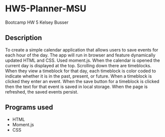 # HW5-Planner-MSU
Bootcamp HW 5 
Kelsey Busser

## Description
To create a simple calendar application that allows users to save events for each hour of the day. The app will run in browser and feature dynamically updated HTML and CSS. 
Used moment.js. 
When the calendar is opened the current day is displayed at the top. Scrolling down there are timeblocks. When they view a timeblock for that day, each timeblock is color coded to indicate whether it is in the past, present, or future. 
When a timeblock is clicked they enter an event. When the save button for a timeblock is clicked then the text for that event is saved in local storage. When the page is refreshed, the saved events persist. 

## Programs used
* HTML
* Moment.js
* CSS


